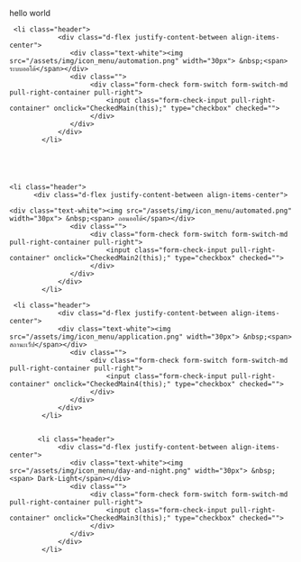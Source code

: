 hello world
   
     <li class="header">
				<div class="d-flex justify-content-between align-items-center">
				   <div class="text-white"><img src="/assets/img/icon_menu/automation.png" width="30px"> &nbsp;<span> ระบบออโต้</span></div>
				   <div class="">
						<div class="form-check form-switch form-switch-md pull-right-container pull-right">
							<input class="form-check-input pull-right-container" onclick="CheckedMain(this);" type="checkbox" checked="">
						</div>
				   </div>
				</div>
			</li>

          



    <li class="header">
		  <div class="d-flex justify-content-between align-items-center">

    <div class="text-white"><img src="/assets/img/icon_menu/automated.png" width="30px"> &nbsp;<span> ถอนออโต้</span></div>
				   <div class="">
						<div class="form-check form-switch form-switch-md pull-right-container pull-right">
							<input class="form-check-input pull-right-container" onclick="CheckedMain2(this);" type="checkbox" checked="">
						</div>
				   </div>
				</div>
			</li>
           
     <li class="header">
				<div class="d-flex justify-content-between align-items-center">
				<div class="text-white"><img src="/assets/img/icon_menu/application.png" width="30px"> &nbsp;<span> สถานะเว็ป</span></div>
				   <div class="">
						<div class="form-check form-switch form-switch-md pull-right-container pull-right">
							<input class="form-check-input pull-right-container" onclick="CheckedMain4(this);" type="checkbox" checked="">
						</div>
				   </div>
				</div>
			</li>


           <li class="header">
				<div class="d-flex justify-content-between align-items-center">
				   <div class="text-white"><img src="/assets/img/icon_menu/day-and-night.png" width="30px"> &nbsp;<span> Dark-Light</span></div>
				   <div class="">
						<div class="form-check form-switch form-switch-md pull-right-container pull-right">
							<input class="form-check-input pull-right-container" onclick="CheckedMain3(this);" type="checkbox" checked="">
						</div>
				   </div>
				</div>
			</li>  
